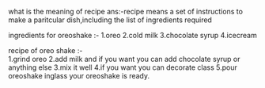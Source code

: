 what is the meaning of recipe
ans:-recipe means a set of instructions to make a paritcular dish,including the list of ingredients required 

ingredients for oreoshake :- 
1.oreo
2.cold milk
3.chocolate syrup
4.icecream

recipe of oreo shake :-  
1.grind oreo
2.add milk and if you want you can add chocolate syrup or anything else
3.mix it well
4.if you want you can decorate class
5.pour oreoshake inglass your oreoshake is ready.
